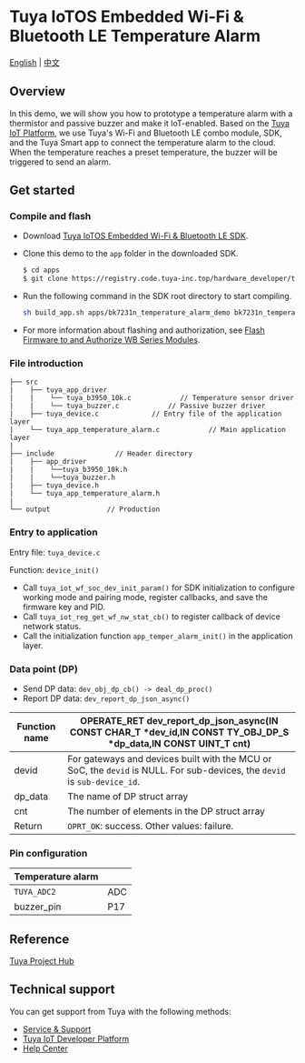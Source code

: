 # Tuya IoTOS Embedded Wi-Fi & Bluetooth LE Temperature Alarm

[English](./README.md) | [中文](./README_zh.md)

## Overview

In this demo, we will show you how to prototype a temperature alarm with a thermistor and passive buzzer and make it IoT-enabled. Based on the [Tuya IoT Platform](https://iot.tuya.com/), we use Tuya's Wi-Fi and Bluetooth LE combo module, SDK, and the Tuya Smart app to connect the temperature alarm to the cloud. When the temperature reaches a preset temperature, the buzzer will be triggered to send an alarm.

## Get started

### Compile and flash

+ Download [Tuya IoTOS Embedded Wi-Fi & Bluetooth LE SDK](https://github.com/tuya/tuya-iotos-embeded-sdk-wifi-ble-bk7231n).

+ Clone this demo to the `app` folder in the downloaded SDK.

  ```bash
  $ cd apps
  $ git clone https://registry.code.tuya-inc.top/hardware_developer/tuya-iotos-embeded-demo-wifi-ble-temperature-alarm.git
  ```
+ Run the following command in the SDK root directory to start compiling.

  ```bash
  sh build_app.sh apps/bk7231n_temperature_alarm_demo bk7231n_temperature_alarm_demo 1.0.0 
  ```

+ For more information about flashing and authorization, see [Flash Firmware to and Authorize WB Series Modules](https://developer.tuya.com/en/docs/iot/device-development/burn-and-authorization/burn-and-authorize-wifi-ble-modules/burn-and-authorize-wb-series-modules?id=Ka78f4pttsytd).



### File introduction

```
├── src	
|    ├── tuya_app_driver
|    |    └── tuya_b3950_10k.c            // Temperature sensor driver
|    |    └── tuya_buzzer.c            // Passive buzzer driver
|    ├── tuya_device.c             // Entry file of the application layer
|    └── tuya_app_temperature_alarm.c            // Main application layer
|
├── include 			  // Header directory
|    ├── app_driver
|    |    └──tuya_b3950_10k.h
|    |    └──tuya_buzzer.h
|    ├── tuya_device.h
|    └── tuya_app_temperature_alarm.h
|
└── output              // Production
```



### Entry to application

Entry file: `tuya_device.c`

Function: `device_init()`

+ Call `tuya_iot_wf_soc_dev_init_param()` for SDK initialization to configure working mode and pairing mode, register callbacks, and save the firmware key and PID.
+ Call `tuya_iot_reg_get_wf_nw_stat_cb()` to register callback of device network status.
+ Call the initialization function `app_temper_alarm_init()` in the application layer.



### Data point (DP)

+ Send DP data: `dev_obj_dp_cb() -> deal_dp_proc()`
+ Report DP data: `dev_report_dp_json_async()`

| Function name | OPERATE_RET dev_report_dp_json_async(IN CONST CHAR_T *dev_id,IN CONST TY_OBJ_DP_S *dp_data,IN CONST UINT_T cnt) |
|	---|---|
| devid | For gateways and devices built with the MCU or SoC, the `devid` is NULL. For sub-devices, the `devid` is `sub-device_id`. |
| dp_data | The name of DP struct array |
| cnt | The number of elements in the DP struct array |
| Return | `OPRT_OK`: success. Other values: failure. |


### Pin configuration

| Temperature alarm |  |
| --- | --- |
| `TUYA_ADC2` | ADC |
| buzzer_pin | P17 |



## Reference

[Tuya Project Hub](https://developer.tuya.com/demo)


## Technical support

You can get support from Tuya with the following methods:

+ [Service & Support](https://service.console.tuya.com)
+ [Tuya IoT Developer Platform](https://developer.tuya.com/en/)
+ [Help Center](https://support.tuya.com/en/help)



